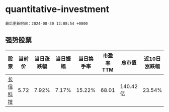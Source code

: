 # quantitative-investment

`最后更新时间：2024-08-30 12:08:54 +0800`

## 强势股票

|股票|当前价|当日涨跌幅|当日振幅|当日换手率|市盈率TTM|总市值|近10日涨跌幅|
|----|----|----|----|----|----|----|----|
|[长信科技](https://xueqiu.com/S/SZ300088)|5.72|7.92%|7.17%|15.22%|68.01|140.42亿|23.54%|
